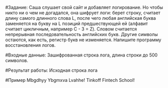 #Задание:
Саша слушает свой сайт и добавляет логирование. Но чтобы никто ни о чем не догадался, она шифрует логи: берет строку, считает длину самого длинного слова L, после чего любая английская буква заменяется на букву на L позиций предшествующей ей (алфавит считает цикличным, например C - 3 = Z). Словом считается непрерывная последовательность английских букв. Другие символы остаются, как есть, регистр букв не изменяется. Напишите программу восстановления логов.

#Входные данные:
Зашифрованная строка лога, длина строки до 500 символов.

#Результат работы:
Исходная строка лога

#Пример
Mbgdhyy Ybgmxva Lvahhe!
Tinkoff Fintech School!